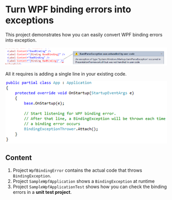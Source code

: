 Turn WPF binding errors into exceptions
=

This project demonstrates how you can easily convert WPF binding errors into exception.
    
![Exception show in Visual Studio](SampleWpfApplication/Pictures/XamlParseException.png)

All it requires is adding a single line in your existing code.
    
![Exception show in Visual Studio](SampleWpfApplication/Pictures/BindingExceptionThrowerAttach.png)

Content
-

 1. Project `WpfBindingError` contains the actual code that throws `BindingException`.
 2. Project `SampleWpfApplication` shows a `BindingException` at runtime
 3. Project `SampleWpfApplicationTest` shows how you can check the binding errors in a **unit test project**.